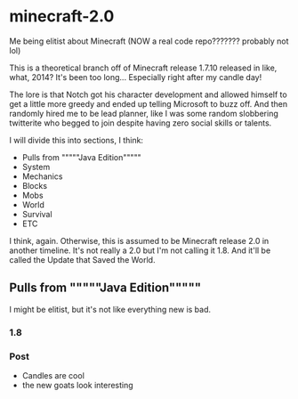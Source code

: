 # minecraft-2.0
Me being elitist about Minecraft (NOW a real code repo??????? probably not lol)

This is a theoretical branch off of Minecraft release 1.7.10 released in like, what, 2014? It's been too long... Especially right after my candle day!

The lore is that Notch got his character development and allowed himself to get a little more greedy and ended up telling Microsoft to buzz off. And then randomly hired me to be lead planner, like I was some random slobbering twitterite who begged to join despite having zero social skills or talents.

I will divide this into sections, I think:

  - Pulls from """""Java Edition"""""
  - System
  - Mechanics
  - Blocks
  - Mobs
  - World
  - Survival
  - ETC

I think, again. Otherwise, this is assumed to be Minecraft release 2.0 in another timeline. It's not really a 2.0 but I'm not calling it 1.8. And it'll be called the Update that Saved the World.


## Pulls from """""Java Edition"""""

I might be elitist, but it's not like everything new is bad.

### 1.8

### Post

  - Candles are cool
  - the new goats look interesting
